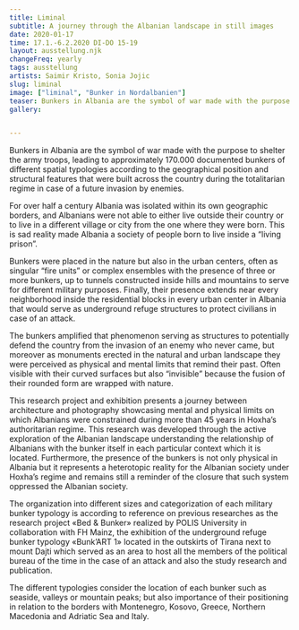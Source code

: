 ```yaml
---
title: Liminal
subtitle: A journey through the Albanian landscape in still images
date: 2020-01-17
time: 17.1.-6.2.2020 DI-DO 15-19
layout: ausstellung.njk
changeFreq: yearly
tags: ausstellung
artists: Saimir Kristo, Sonia Jojic
slug: liminal
image: ["liminal", "Bunker in Nordalbanien"]
teaser: Bunkers in Albania are the symbol of war made with the purpose to shelter the army troops, leading to approximately 170.000 documented bunkers of different spatial typologies according to the geographical position and structural features that were built across the country during the totalitarian regime in case of a future invasion by enemies.
gallery:


---
```


Bunkers in Albania are the symbol of war made with the purpose to shelter the army troops, leading to approximately 170.000 documented bunkers of different spatial typologies according to the geographical position and structural features that were built across the country during the totalitarian regime in case of a future invasion by enemies.

For over half a century Albania was isolated within its own geographic borders, and Albanians were not able to either live outside their country or to live in a different village or city from the one where they were born.  This is sad reality made Albania a society of people born to live inside a “living prison”.

Bunkers were placed in the nature but also in the urban centers, often as singular “fire units” or complex ensembles with the presence of three or more bunkers, up to tunnels constructed inside hills and mountains to serve for different military purposes.
Finally, their presence extends near every neighborhood inside the residential blocks in every urban center in Albania that would serve as underground refuge structures to protect civilians in case of an attack.

The bunkers amplified that phenomenon serving as structures to potentially defend the country from the invasion of an enemy who never came, but moreover as monuments erected in the natural and urban landscape they were perceived as physical and mental limits that remind their past. Often visible with their curved surfaces but also “invisible” because the fusion of their rounded form are wrapped with nature.

This research project and exhibition presents a journey between architecture and photography showcasing mental and physical limits on which Albanians were constrained during more than 45 years in Hoxha’s authoritarian regime. This research was developed through the active exploration of the Albanian landscape understanding the relationship of Albanians with the bunker itself in each particular context which it is located. Furthermore, the presence of the bunkers is not only physical in Albania but it represents a heterotopic reality for the Albanian society under Hoxha’s regime and remains still a reminder of the closure that such system oppressed the Albanian society.

The organization into different sizes and categorization of each military bunker typology is according to reference on previous researches as the research project «Bed & Bunker» realized by POLIS University in collaboration with FH Mainz, the exhibition of the underground refuge bunker typology «Bunk’ART 1» located in the outskirts of Tirana next to mount Dajti which served as an area to host all the members of the political bureau of the time in the case of an attack and also the study research and publication.

The different typologies consider the location of each bunker such as seaside, valleys or mountain peaks; but also importance of their positioning in relation to the borders with Montenegro, Kosovo, Greece, Northern Macedonia and Adriatic Sea and Italy.
